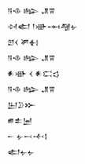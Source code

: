 <div class='block'>
<div class='line'>𒀀𒈾 𒈗 𒂗𒐊</div>
<div class='line'>𒀴𒅗 𒁹𒀝𒆰𒆷𒉡</div>
<div class='line'>𒇻𒌋 𒂄𒈬</div>
<div class='line'>𒀀𒈾 𒈗 𒂗𒐊</div>
<div class='line'>𒀭𒀝 𒌋 𒀭𒀫𒌓</div>
<div class='line'>𒀀𒈾 𒈗 𒂗𒐊</div>
<div class='line'>𒌨𒊒𒁍</div>
<div class='line'>𒌑𒉺𒅁</div>
<div class='line'>𒀸 𒉡𒁁𒋾𒋙</div>
<div class='line'>𒅗𒉡𒉡</div>
</div>